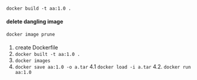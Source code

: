 
#### 
`docker build -t aa:1.0 .`

#### delete dangling image
`docker image prune`

#### 
1. create Dockerfile
2. `docker built -t aa:1.0 .`
3. `docker images`
4. `docker save aa:1.0 -o a.tar`
4.1 `docker load -i a.tar`
4.2. `docker run aa:1.0`